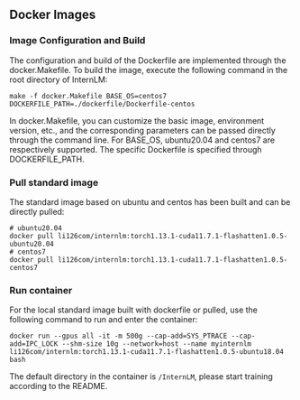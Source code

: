 ## Docker Images

### Image Configuration and Build
The configuration and build of the Dockerfile are implemented through the docker.Makefile. To build the image, execute the following command in the root directory of InternLM:
``` 
make -f docker.Makefile BASE_OS=centos7 DOCKERFILE_PATH=./dockerfile/Dockerfile-centos
``` 
In docker.Makefile, you can customize the basic image, environment version, etc., and the corresponding parameters can be passed directly through the command line. For BASE_OS, ubuntu20.04 and centos7 are respectively supported. The specific Dockerfile is specified through DOCKERFILE_PATH.

### Pull standard image
The standard image based on ubuntu and centos has been built and can be directly pulled:

```
# ubuntu20.04
docker pull li126com/internlm:torch1.13.1-cuda11.7.1-flashatten1.0.5-ubuntu20.04
# centos7
docker pull li126com/internlm:torch1.13.1-cuda11.7.1-flashatten1.0.5-centos7
```

### Run container
For the local standard image built with dockerfile or pulled, use the following command to run and enter the container:
```
docker run --gpus all -it -m 500g --cap-add=SYS_PTRACE --cap-add=IPC_LOCK --shm-size 10g --network=host --name myinternlm li126com/internlm:torch1.13.1-cuda11.7.1-flashatten1.0.5-ubuntu18.04 bash
```
The default directory in the container is `/InternLM`, please start training according to the README.
